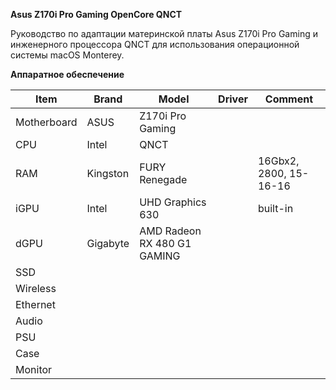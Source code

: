 **Asus Z170i Pro Gaming OpenCore QNCT**

Руководство по адаптации материнской платы Asus Z170i Pro Gaming и инженерного процессора QNCT для использования операционной системы macOS Monterey.

**Аппаратное обеспечение**

| Item        | Brand    | Model                       | Driver | Comment                |
|-------------|----------|-----------------------------|--------|------------------------|
| Motherboard | ASUS     | Z170i Pro Gaming            |        |                        |
| CPU         | Intel    | QNCT                        |        |                        |
| RAM         | Kingston | FURY Renegade               |        | 16Gbx2, 2800, 15-16-16 |
| iGPU        | Intel    | UHD Graphics 630            |        | built-in               |
| dGPU        | Gigabyte | AMD Radeon RX 480 G1 GAMING |        |                        |
| SSD         |          |                             |        |                        |
| Wireless    |          |                             |        |                        |
| Ethernet    |          |                             |        |                        |
| Audio       |          |                             |        |                        |
| PSU         |          |                             |        |                        |
| Case        |          |                             |        |                        |
| Monitor     |          |                             |        |                        |
